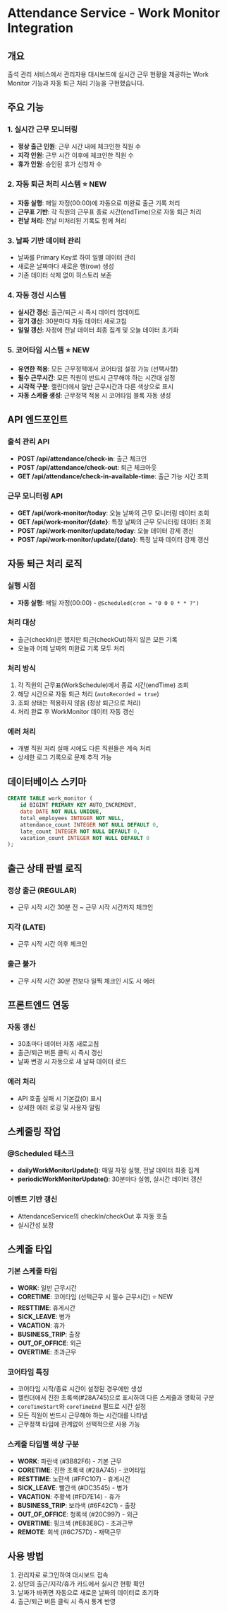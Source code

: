 # Attendance Service - Work Monitor Integration

## 개요

출석 관리 서비스에서 관리자용 대시보드에 실시간 근무 현황을 제공하는 Work Monitor 기능과 자동 퇴근 처리 기능을 구현했습니다.

## 주요 기능

### 1. 실시간 근무 모니터링

- **정상 출근 인원**: 근무 시간 내에 체크인한 직원 수
- **지각 인원**: 근무 시간 이후에 체크인한 직원 수
- **휴가 인원**: 승인된 휴가 신청자 수

### 2. 자동 퇴근 처리 시스템 ⭐ NEW

- **자동 실행**: 매일 자정(00:00)에 자동으로 미완료 출근 기록 처리
- **근무표 기반**: 각 직원의 근무표 종료 시간(endTime)으로 자동 퇴근 처리
- **전날 처리**: 전날 미처리된 기록도 함께 처리

### 3. 날짜 기반 데이터 관리

- 날짜를 Primary Key로 하여 일별 데이터 관리
- 새로운 날짜마다 새로운 행(row) 생성
- 기존 데이터 삭제 없이 히스토리 보존

### 4. 자동 갱신 시스템

- **실시간 갱신**: 출근/퇴근 시 즉시 데이터 업데이트
- **정기 갱신**: 30분마다 자동 데이터 새로고침
- **일일 갱신**: 자정에 전날 데이터 최종 집계 및 오늘 데이터 초기화

### 5. 코어타임 시스템 ⭐ NEW

- **유연한 적용**: 모든 근무정책에서 코어타임 설정 가능 (선택사항)
- **필수 근무시간**: 모든 직원이 반드시 근무해야 하는 시간대 설정
- **시각적 구분**: 캘린더에서 일반 근무시간과 다른 색상으로 표시
- **자동 스케줄 생성**: 근무정책 적용 시 코어타임 블록 자동 생성

## API 엔드포인트

### 출석 관리 API

- **POST /api/attendance/check-in**: 출근 체크인
- **POST /api/attendance/check-out**: 퇴근 체크아웃
- **GET /api/attendance/check-in-available-time**: 출근 가능 시간 조회

### 근무 모니터링 API

- **GET /api/work-monitor/today**: 오늘 날짜의 근무 모니터링 데이터 조회
- **GET /api/work-monitor/{date}**: 특정 날짜의 근무 모니터링 데이터 조회
- **POST /api/work-monitor/update/today**: 오늘 데이터 강제 갱신
- **POST /api/work-monitor/update/{date}**: 특정 날짜 데이터 강제 갱신

## 자동 퇴근 처리 로직

### 실행 시점

- **자동 실행**: 매일 자정(00:00) - `@Scheduled(cron = "0 0 0 * * ?")`

### 처리 대상

- 출근(checkIn)은 했지만 퇴근(checkOut)하지 않은 모든 기록
- 오늘과 어제 날짜의 미완료 기록 모두 처리

### 처리 방식

1. 각 직원의 근무표(WorkSchedule)에서 종료 시간(endTime) 조회
2. 해당 시간으로 자동 퇴근 처리 (`autoRecorded = true`)
3. 조퇴 상태는 적용하지 않음 (정상 퇴근으로 처리)
4. 처리 완료 후 WorkMonitor 데이터 자동 갱신

### 에러 처리

- 개별 직원 처리 실패 시에도 다른 직원들은 계속 처리
- 상세한 로그 기록으로 문제 추적 가능

## 데이터베이스 스키마

```sql
CREATE TABLE work_monitor (
    id BIGINT PRIMARY KEY AUTO_INCREMENT,
    date DATE NOT NULL UNIQUE,
    total_employees INTEGER NOT NULL,
    attendance_count INTEGER NOT NULL DEFAULT 0,
    late_count INTEGER NOT NULL DEFAULT 0,
    vacation_count INTEGER NOT NULL DEFAULT 0
);
```

## 출근 상태 판별 로직

### 정상 출근 (REGULAR)

- 근무 시작 시간 30분 전 ~ 근무 시작 시간까지 체크인

### 지각 (LATE)

- 근무 시작 시간 이후 체크인

### 출근 불가

- 근무 시작 시간 30분 전보다 일찍 체크인 시도 시 에러

## 프론트엔드 연동

### 자동 갱신

- 30초마다 데이터 자동 새로고침
- 출근/퇴근 버튼 클릭 시 즉시 갱신
- 날짜 변경 시 자동으로 새 날짜 데이터 로드

### 에러 처리

- API 호출 실패 시 기본값(0) 표시
- 상세한 에러 로깅 및 사용자 알림

## 스케줄링 작업

### @Scheduled 태스크

- **dailyWorkMonitorUpdate()**: 매일 자정 실행, 전날 데이터 최종 집계
- **periodicWorkMonitorUpdate()**: 30분마다 실행, 실시간 데이터 갱신

### 이벤트 기반 갱신

- AttendanceService의 checkIn/checkOut 후 자동 호출
- 실시간성 보장

## 스케줄 타입

### 기본 스케줄 타입

- **WORK**: 일반 근무시간
- **CORETIME**: 코어타임 (선택근무 시 필수 근무시간) ⭐ NEW
- **RESTTIME**: 휴게시간
- **SICK_LEAVE**: 병가
- **VACATION**: 휴가
- **BUSINESS_TRIP**: 출장
- **OUT_OF_OFFICE**: 외근
- **OVERTIME**: 초과근무

### 코어타임 특징

- 코어타임 시작/종료 시간이 설정된 경우에만 생성
- 캘린더에서 진한 초록색(#28A745)으로 표시하여 다른 스케줄과 명확히 구분
- `coreTimeStart`와 `coreTimeEnd` 필드로 시간 설정
- 모든 직원이 반드시 근무해야 하는 시간대를 나타냄
- 근무정책 타입에 관계없이 선택적으로 사용 가능

### 스케줄 타입별 색상 구분

- **WORK**: 파란색 (#3B82F6) - 기본 근무
- **CORETIME**: 진한 초록색 (#28A745) - 코어타임
- **RESTTIME**: 노란색 (#FFC107) - 휴게시간
- **SICK_LEAVE**: 빨간색 (#DC3545) - 병가
- **VACATION**: 주황색 (#FD7E14) - 휴가
- **BUSINESS_TRIP**: 보라색 (#6F42C1) - 출장
- **OUT_OF_OFFICE**: 청록색 (#20C997) - 외근
- **OVERTIME**: 핑크색 (#E83E8C) - 초과근무
- **REMOTE**: 회색 (#6C757D) - 재택근무

## 사용 방법

1. 관리자로 로그인하여 대시보드 접속
2. 상단의 출근/지각/휴가 카드에서 실시간 현황 확인
3. 날짜가 바뀌면 자동으로 새로운 날짜의 데이터로 초기화
4. 출근/퇴근 버튼 클릭 시 즉시 통계 반영
